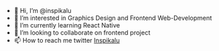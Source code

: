 - 👋 Hi, I’m @inspikalu
- 👀 I’m interested in Graphics Design and Frontend Web-Development
- 🌱 I’m currently learning React Native
- 💞️ I’m looking to collaborate on frontend project
- 📫 How to reach me twitter [Inspikalu](https://twitter.com/inspikalu)

<!---
inspikalu/inspikalu is a ✨ special ✨ repository because its `README.md` (this file) appears on your GitHub profile.
You can click the Preview link to take a look at your changes.
--->
